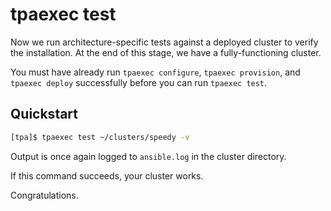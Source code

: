 # tpaexec test

Now we run architecture-specific tests against a deployed cluster to
verify the installation. At the end of this stage, we have a
fully-functioning cluster.

You must have already run ``tpaexec configure``, ``tpaexec provision``,
and ``tpaexec deploy`` successfully before you can run ``tpaexec test``.

## Quickstart

```bash
[tpa]$ tpaexec test ~/clusters/speedy -v
```

Output is once again logged to ``ansible.log`` in the cluster directory.

If this command succeeds, your cluster works.

Congratulations.
